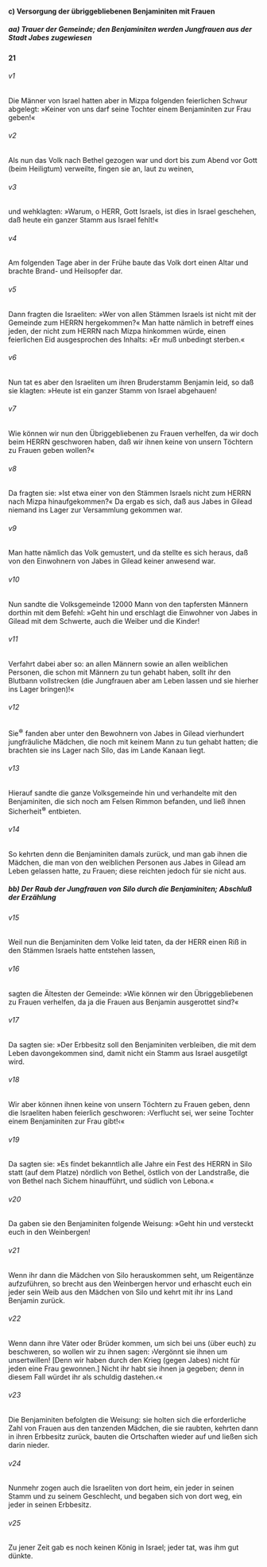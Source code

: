 #### c) Versorgung der übriggebliebenen Benjaminiten mit Frauen

##### aa) Trauer der Gemeinde; den Benjaminiten werden Jungfrauen aus der Stadt Jabes zugewiesen

__21__

###### v1
Die Männer von Israel hatten aber in Mizpa folgenden feierlichen Schwur abgelegt: »Keiner von uns darf seine Tochter einem Benjaminiten zur Frau geben!«

###### v2
Als nun das Volk nach Bethel gezogen war und dort bis zum Abend vor Gott (beim Heiligtum) verweilte, fingen sie an, laut zu weinen,

###### v3
und wehklagten: »Warum, o HERR, Gott Israels, ist dies in Israel geschehen, daß heute ein ganzer Stamm aus Israel fehlt!«

###### v4
Am folgenden Tage aber in der Frühe baute das Volk dort einen Altar und brachte Brand- und Heilsopfer dar.

###### v5
Dann fragten die Israeliten: »Wer von allen Stämmen Israels ist nicht mit der Gemeinde zum HERRN hergekommen?« Man hatte nämlich in betreff eines jeden, der nicht zum HERRN nach Mizpa hinkommen würde, einen feierlichen Eid ausgesprochen des Inhalts: »Er muß unbedingt sterben.«

###### v6
Nun tat es aber den Israeliten um ihren Bruderstamm Benjamin leid, so daß sie klagten: »Heute ist ein ganzer Stamm von Israel abgehauen!

###### v7
Wie können wir nun den Übriggebliebenen zu Frauen verhelfen, da wir doch beim HERRN geschworen haben, daß wir ihnen keine von unsern Töchtern zu Frauen geben wollen?«

###### v8
Da fragten sie: »Ist etwa einer von den Stämmen Israels nicht zum HERRN nach Mizpa hinaufgekommen?« Da ergab es sich, daß aus Jabes in Gilead niemand ins Lager zur Versammlung gekommen war.

###### v9
Man hatte nämlich das Volk gemustert, und da stellte es sich heraus, daß von den Einwohnern von Jabes in Gilead keiner anwesend war.

###### v10
Nun sandte die Volksgemeinde 12000 Mann von den tapfersten Männern dorthin mit dem Befehl: »Geht hin und erschlagt die Einwohner von Jabes in Gilead mit dem Schwerte, auch die Weiber und die Kinder!

###### v11
Verfahrt dabei aber so: an allen Männern sowie an allen weiblichen Personen, die schon mit Männern zu tun gehabt haben, sollt ihr den Blutbann vollstrecken (die Jungfrauen aber am Leben lassen und sie hierher ins Lager bringen)!«

###### v12
Sie<sup title="d.h. die Abgesandten">&#x2732;</sup>
 fanden aber unter den Bewohnern von Jabes in Gilead vierhundert jungfräuliche Mädchen, die noch mit keinem Mann zu tun gehabt hatten; die brachten sie ins Lager nach Silo, das im Lande Kanaan liegt.

###### v13
Hierauf sandte die ganze Volksgemeinde hin und verhandelte mit den Benjaminiten, die sich noch am Felsen Rimmon befanden, und ließ ihnen Sicherheit<sup title="oder: freies Geleit">&#x2732;</sup>
 entbieten.

###### v14
So kehrten denn die Benjaminiten damals zurück, und man gab ihnen die Mädchen, die man von den weiblichen Personen aus Jabes in Gilead am Leben gelassen hatte, zu Frauen; diese reichten jedoch für sie nicht aus.

##### bb) Der Raub der Jungfrauen von Silo durch die Benjaminiten; Abschluß der Erzählung


###### v15
Weil nun die Benjaminiten dem Volke leid taten, da der HERR einen Riß in den Stämmen Israels hatte entstehen lassen,

###### v16
sagten die Ältesten der Gemeinde: »Wie können wir den Übriggebliebenen zu Frauen verhelfen, da ja die Frauen aus Benjamin ausgerottet sind?«

###### v17
Da sagten sie: »Der Erbbesitz soll den Benjaminiten verbleiben, die mit dem Leben davongekommen sind, damit nicht ein Stamm aus Israel ausgetilgt wird.

###### v18
Wir aber können ihnen keine von unsern Töchtern zu Frauen geben, denn die Israeliten haben feierlich geschworen: ›Verflucht sei, wer seine Tochter einem Benjaminiten zur Frau gibt!‹«

###### v19
Da sagten sie: »Es findet bekanntlich alle Jahre ein Fest des HERRN in Silo statt (auf dem Platze) nördlich von Bethel, östlich von der Landstraße, die von Bethel nach Sichem hinaufführt, und südlich von Lebona.«

###### v20
Da gaben sie den Benjaminiten folgende Weisung: »Geht hin und versteckt euch in den Weinbergen!

###### v21
Wenn ihr dann die Mädchen von Silo herauskommen seht, um Reigentänze aufzuführen, so brecht aus den Weinbergen hervor und erhascht euch ein jeder sein Weib aus den Mädchen von Silo und kehrt mit ihr ins Land Benjamin zurück.

###### v22
Wenn dann ihre Väter oder Brüder kommen, um sich bei uns (über euch) zu beschweren, so wollen wir zu ihnen sagen: ›Vergönnt sie ihnen um unsertwillen! [Denn wir haben durch den Krieg (gegen Jabes) nicht für jeden eine Frau gewonnen.] Nicht ihr habt sie ihnen ja gegeben; denn in diesem Fall würdet ihr als schuldig dastehen.‹«


###### v23
Die Benjaminiten befolgten die Weisung: sie holten sich die erforderliche Zahl von Frauen aus den tanzenden Mädchen, die sie raubten, kehrten dann in ihren Erbbesitz zurück, bauten die Ortschaften wieder auf und ließen sich darin nieder.

###### v24
Nunmehr zogen auch die Israeliten von dort heim, ein jeder in seinen Stamm und zu seinem Geschlecht, und begaben sich von dort weg, ein jeder in seinen Erbbesitz.


###### v25
Zu jener Zeit gab es noch keinen König in Israel; jeder tat, was ihm gut dünkte.
